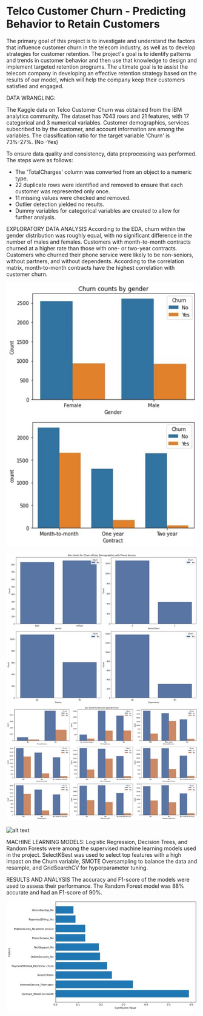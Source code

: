 # Telco Customer Churn - Predicting Behavior to Retain Customers

The primary goal of this project is to investigate and understand the factors that influence customer churn in the telecom industry, as well as to develop strategies for customer retention. The project's goal is to identify patterns and trends in customer behavior and then use that knowledge to design and implement targeted retention programs. The ultimate goal is to assist the telecom company in developing an effective retention strategy based on the results of our model, which will help the company keep their customers satisfied and engaged.

DATA WRANGLING:

The Kaggle data on Telco Customer Churn was obtained from the IBM analytics community. The dataset has 7043 rows and 21 features, with 17 categorical and 3 numerical variables. Customer demographics, services subscribed to by the customer, and account information are among the variables. The classification ratio for the target variable 'Churn' is 73%-27%. (No -Yes)

To ensure data quality and consistency, data preprocessing was performed. The steps were as follows:
- The 'TotalCharges' column was converted from an object to a numeric type.
- 22 duplicate rows were identified and removed to ensure that each customer was represented only once.
- 11 missing values were checked and removed.
- Outlier detection yielded no results.
- Dummy variables for categorical variables are created to allow for further analysis.

EXPLORATORY DATA ANALYSIS
According to the EDA, churn within the gender distribution was roughly equal, with no significant difference in the number of males and females. Customers with month-to-month contracts churned at a higher rate than those with one- or two-year contracts. Customers who churned their phone service were likely to be non-seniors, without partners, and without dependents. According to the correlation matrix, month-to-month contracts have the highest correlation with customer churn.

![alt text](https://github.com/gabrieljonathan164/Customer_Churn/blob/main/Images/EDA1.jpg)    ![alt text](https://github.com/gabrieljonathan164/Customer_Churn/blob/main/Images/EDA2.jpg)

![alt text](https://github.com/gabrieljonathan164/Customer_Churn/blob/main/Images/EDA3.jpg)    ![alt text](https://github.com/gabrieljonathan164/Customer_Churn/blob/main/Images/EDA4.jpg)

![alt text](https://github.com/gabrieljonathan164/Customer_Churn/blob/main/Images/EDA5.jpg)


MACHINE LEARNING MODELS:
Logistic Regression, Decision Trees, and Random Forests were among the supervised machine learning models used in the project. SelectKBest was used to select top features with a high impact on the Churn variable, SMOTE Oversampling to balance the data and resample, and GridSearchCV for hyperparameter tuning.

RESULTS AND ANALYSIS
The accuracy and F1-score of the models were used to assess their performance. The Random Forest model was 88% accurate and had an F1-score of 90%. 

![alt text](https://github.com/gabrieljonathan164/Customer_Churn/blob/main/Images/EDA6.jpg)
